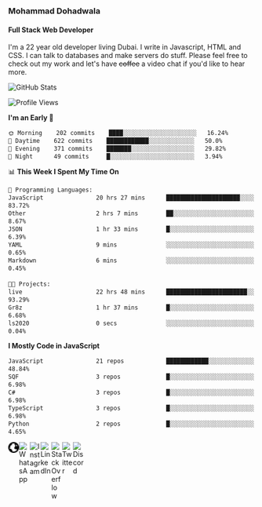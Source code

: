 ### Mohammad Dohadwala

#### Full Stack Web Developer

I'm a 22 year old developer living Dubai. I write in Javascript, HTML and CSS. I can talk to databases and make servers do stuff. Please feel free to check out my work and let's have ~~coffee~~ a video chat if you'd like to hear more.

![GitHub Stats][stats]

<!--START_SECTION:waka-->
![Profile Views](http://img.shields.io/badge/Profile%20Views-6-blue)

**I'm an Early 🐤** 

```text
🌞 Morning    202 commits    ████░░░░░░░░░░░░░░░░░░░░░   16.24% 
🌆 Daytime    622 commits    ████████████░░░░░░░░░░░░░   50.0% 
🌃 Evening    371 commits    ███████░░░░░░░░░░░░░░░░░░   29.82% 
🌙 Night      49 commits     █░░░░░░░░░░░░░░░░░░░░░░░░   3.94%

```


📊 **This Week I Spent My Time On** 

```text
💬 Programming Languages: 
JavaScript               20 hrs 27 mins      █████████████████████░░░░   83.72% 
Other                    2 hrs 7 mins        ██░░░░░░░░░░░░░░░░░░░░░░░   8.67% 
JSON                     1 hr 33 mins        █░░░░░░░░░░░░░░░░░░░░░░░░   6.39% 
YAML                     9 mins              ░░░░░░░░░░░░░░░░░░░░░░░░░   0.65% 
Markdown                 6 mins              ░░░░░░░░░░░░░░░░░░░░░░░░░   0.45%

🐱‍💻 Projects: 
live                     22 hrs 48 mins      ███████████████████████░░   93.29% 
Gr8z                     1 hr 37 mins        █░░░░░░░░░░░░░░░░░░░░░░░░   6.68% 
ls2020                   0 secs              ░░░░░░░░░░░░░░░░░░░░░░░░░   0.04%

```

**I Mostly Code in JavaScript** 

```text
JavaScript               21 repos            ████████████░░░░░░░░░░░░░   48.84% 
SQF                      3 repos             █░░░░░░░░░░░░░░░░░░░░░░░░   6.98% 
C#                       3 repos             █░░░░░░░░░░░░░░░░░░░░░░░░   6.98% 
TypeScript               3 repos             █░░░░░░░░░░░░░░░░░░░░░░░░   6.98% 
Python                   2 repos             █░░░░░░░░░░░░░░░░░░░░░░░░   4.65%

```



<!--END_SECTION:waka-->

[<img align="left" alt="dohad.dev" width="22px" src="https://raw.githubusercontent.com/iconic/open-iconic/master/svg/globe.svg" />][website]
[<img align="left" alt="WhatsApp" width="22px" src="https://cdn.jsdelivr.net/npm/simple-icons@v3/icons/whatsapp.svg" />][whatsapp]
[<img align="left" alt="Instagram" width="22px" src="https://cdn.jsdelivr.net/npm/simple-icons@v3/icons/instagram.svg" />][instagram]
[<img align="left" alt="LinkedIn" width="22px" src="https://cdn.jsdelivr.net/npm/simple-icons@v3/icons/linkedin.svg" />][linkedin]
[<img align="left" alt="Stack Overflow" width="22px" src="https://cdn.jsdelivr.net/npm/simple-icons@v3/icons/stackoverflow.svg" />][stackoverflow]
[<img align="left" alt="Twitter" width="22px" src="https://cdn.jsdelivr.net/npm/simple-icons@v3/icons/twitter.svg" />][twitter]
[<img align="left" alt="Discord" width="22px" src="https://cdn.jsdelivr.net/npm/simple-icons@v3/icons/discord.svg" />][discord]

[website]: https://dohad.dev
[whatsapp]: https://wa.me/971552328372
[instagram]: https://www.instagram.com/mohammad.dohad
[linkedin]: https://www.linkedin.com/in/mohammaddohad
[stackoverflow]: https://stackoverflow.com/users/5008677
[twitter]: https://twitter.com/mohammaddohad
[discord]: https://discord.gg/fap7gWy
[stats]: https://github-readme-stats.vercel.app/api?username=Gr8z&show_icons=true&count_private=true&hide_title=true&hide_rank=true
